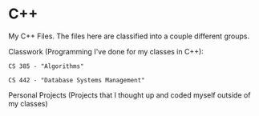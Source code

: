 # C++

My C++ Files. The files here are classified into a couple different groups.

Classwork (Programming I've done for my classes in C++):

    CS 385 - "Algorithms"
    
    CS 442 - "Database Systems Management"

Personal Projects (Projects that I thought up and coded myself outside of my classes)
